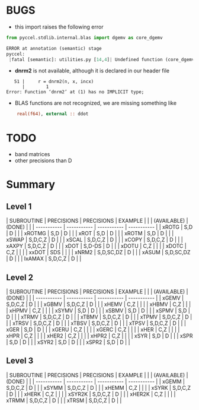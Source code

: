 # BUGS

* this import raises the following error
```python
from pyccel.stdlib.internal.blas import dgemv as core_dgemv

ERROR at annotation (semantic) stage
pyccel:
 |fatal [semantic]: utilities.py [14,4]| Undefined function (core_dgemv)
```

* **dnrm2** is not available, although it is declared in our header file
```shell
   51 |     r = dnrm2(n, x, incx)
      |        1
Error: Function ‘dnrm2’ at (1) has no IMPLICIT type;
```

* BLAS functions are not recognized, we are missing something like
```fortran
    real(f64), external :: ddot
```

# TODO

* band matrices
* other precisions than D

# Summary

## Level 1

| SUBROUTINE  | PRECISIONS  | PRECISIONS  | EXAMPLE     |
|             | (AVAILABLE) |    (DONE)   |             |
| ----------- | ----------- | ----------- | ----------- |
| xROTG       | S,D         | D           |             |
| xROTMG      | S,D         | D           |             |
| xROT        | S,D         | D           |             |
| xROTM       | S,D         | D           |             |
| xSWAP       | S,D,C,Z     | D           |             |
| xSCAL       | S,D,C,Z     | D           |             |
| xCOPY       | S,D,C,Z     | D           |             |
| xAXPY       | S,D,C,Z     | D           |             |
| xDOT        | S,D-DS      | D           |             |
| xDOTU       | C,Z         |             |             |
| xDOTC       | C,Z         |             |             |
| xxDOT       | SDS         |             |             |
| xNRM2       | S,D,SC,DZ   | D           |             |
| xASUM       | S,D,SC,DZ   | D           |             |
| IxAMAX      | S,D,C,Z     | D           |             |


## Level 2 

| SUBROUTINE  | PRECISIONS   | PRECISIONS  | EXAMPLE     |
|             | (AVAILABLE)  |   (DONE)    |             |
| ----------- | -----------  | ----------- | ----------- |
| xGEMV       | S,D,C,Z      | D           |             |
| xGBMV       | S,D,C,Z      | D           |             |
| xHEMV       | C,Z          |             |             |
| xHBMV       | C,Z          |             |             |
| xHPMV       | C,Z          |             |             |
| xSYMV       | S,D          | D           |             |
| xSBMV       | S,D          | D           |             |
| xSPMV       | S,D          | D           |             |
| xTRMV       | S,D,C,Z      | D           |             |
| xTBMV       | S,D,C,Z      | D           |             |
| xTPMV       | S,D,C,Z      | D           |             |
| xTRSV       | S,D,C,Z      | D           |             |
| xTBSV       | S,D,C,Z      | D           |             |
| xTPSV       | S,D,C,Z      | D           |             |
| xGER        | S,D          | D           |             |
| xGERU       | C,Z          |             |             |
| xGERC       | C,Z          |             |             |
| xHER        | C,Z          |             |             |
| xHPR        | C,Z          |             |             |
| xHER2       | C,Z          |             |             |
| xHPR2       | C,Z          |             |             |
| xSYR        | S,D          | D           |             |
| xSPR        | S,D          | D           |             |
| xSYR2       | S,D          | D           |             |
| xSPR2       | S,D          | D           |             |

## Level 3 

| SUBROUTINE  | PRECISIONS   | PRECISIONS  | EXAMPLE     |
|             | (AVAILABLE)  |   (DONE)    |             |
| ----------- | -----------  | ----------- | ----------- |
| xGEMM       | S,D,C,Z      | D           |             |
| xSYMM       | S,D,C,Z      | D           |             |
| xHEMM       | C,Z          |             |             |
| xSYRK       | S,D,C,Z      | D           |             |
| xHERK       | C,Z          |             |             |
| xSYR2K      | S,D,C,Z      | D           |             |
| xHER2K      | C,Z          |             |             |
| xTRMM       | S,D,C,Z      | D           |             |
| xTRSM       | S,D,C,Z      | D           |             |
